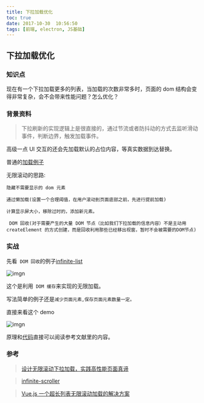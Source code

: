 ```yaml
---
title: 下拉加载优化
toc: true
date: 2017-10-30  10:56:50
tags: [前端, electron, JS基础]
---
```


## 下拉加载优化

### 知识点

现在有一个下拉加载更多的列表，当加载的次数非常多时，页面的 dom 结构会变得非常复杂，会不会带来性能问题？怎么优化？

### 背景资料

> 下拉刷新的实现逻辑上是很直接的，通过节流或者防抖动的方式去监听滑动事件，判断边界，触发加载事件。

高级一点 UI 交互的还会先加载默认的占位内容，等真实数据到达替换。

普通的[加载例子](http://www.caijinfeng.com/temp/pull/examples/index.html)


无限滚动的思路:

`隐藏不需要显示的 dom 元素`

`通过懒加载(设置一个合理阈值，在用户滚动到页面底部之前，先进行提前加载)`

`计算显示屏大小，移除过时的，添加新元素。`

` DOM 回收(对于需要产生的大量 DOM 节点（比如我们下拉加载的信息内容）不是主动用 createElement 的方式创建，而是回收利用那些已经移出视窗，暂时不会被需要的DOM节点)`

### 实战

先看` DOM 回收`的例子[infinite-list](https://github.com/roeierez/infinite-list)

![imgn](http://haoqiao.qiniudn.com/infinite-list.gif)

这个是利用` DOM 缓存`来实现的无限加载。

写法简单的例子还是`减少页面元素,保存页面元素数量一定。`

直接来看这个 demo

![imgn](http://haoqiao.qiniudn.com/infinite-vue-list.gif)

原理和[代码](https://github.com/hejianxian/vue-list)直接可以阅读参考文献里的内容。






### 参考

> [设计无限滚动下拉加载，实践高性能页面真谛](https://segmentfault.com/a/1190000008518315)

> [ infinite-scroller ](https://developers.google.com/web/updates/2016/07/infinite-scroller)


> [ Vue.js 一个超长列表无限滚动加载的解决方案](https://juejin.im/entry/5819993fbf22ec0068aab054)


